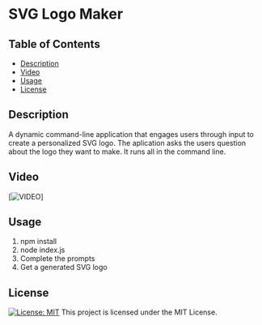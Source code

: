 # SVG Logo Maker

## Table of Contents

- [Description](#description)
- [Video](#video)
- [Usage](#usage)
- [License](#license)

## Description

A dynamic command-line application that engages users through input to create a personalized SVG logo. The aplication asks the users question about the logo they want to make. It runs all in the command line.

## Video

[![ VIDEO ](https://drive.google.com/file/d/1JNSvoCsgfiF0G5LKf3X5PxADDarSFDQn/view?usp=sharing)]

## Usage

1. npm install
2. node index.js
3. Complete the prompts
4. Get a generated SVG logo

## License

[![License: MIT](https://img.shields.io/badge/License-MIT-yellow.svg)](https://opensource.org/licenses) This project is licensed under the MIT License.

